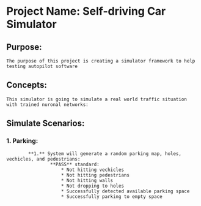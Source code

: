 # Project Name: Self-driving Car Simulator

## Purpose:
    The purpose of this project is creating a simulator framework to help testing autopilot software

## Concepts:
    This simulator is going to simulate a real world traffic situation with trained nuronal networks:

## Simulate Scenarios:
###     1. Parking:
            **1.** System will generate a random parking map, holes, vechicles, and pedestrians:
                    **PASS** standard:
                        * Not hitting vechicles
                        * Not hitting pedestrians
                        * Not hitting walls
                        * Not dropping to holes
                        * Successfully detected available parking space
                        * Successfully parking to empty space



